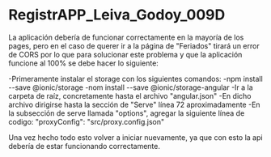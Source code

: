 # RegistrAPP_Leiva_Godoy_009D
La aplicación debería de funcionar correctamente en la mayoría de los pages, pero en el caso de querer ir a la página de "Feriados" tirará un error de CORS por lo que para solucionar este problema y que la aplicación funcione al 100% se debe hacer lo siguiente:

-Primeramente instalar el storage con los siguientes comandos:
    -npm install --save @ionic/storage
    -nom install --save @ionic/storage-angular
-Ir a la carpeta de raíz, concretamente hasta el archivo "angular.json"
-En dicho archivo dirigirse hasta la sección de "Serve" línea 72 aproximadamente
-En la subsección de serve llamada "options", agregar la siguiente línea de codigo: "proxyConfig": "src/proxy.config.json"


Una vez hecho todo esto volver a iniciar nuevamente, ya que con esto la api debería de estar funcionando correctamente.
